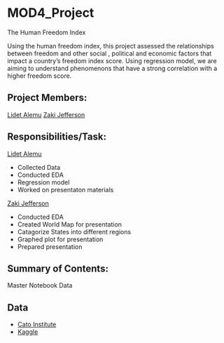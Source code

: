 # MOD4_Project
The Human Freedom Index 

 Using the human freedom index, this project assessed the relationships between freedom and other social , political and economic factors that impact a country’s freedom index score. Using regression model, we are aiming to understand phenomenons that have a strong correlation with a higher freedom score. 





## Project Members:
[Lidet Alemu](https://github.com/Lidetsal)
[Zaki Jefferson](https://github.com/jeffersonzaki)

## Responsibilities/Task:
[Lidet Alemu](https://github.com/Lidetsal)

- Collected Data 
- Conducted EDA
- Regression model 
- Worked on presentaton materials 

[Zaki Jefferson](https://github.com/jeffersonzaki)
- Conducted EDA
- Created World Map for presentation 
- Catagorize States into different regions
- Graphed plot for presentation
- Prepared presentation


## Summary of Contents:
Master Notebook
Data

## Data
- [Cato Institute](https://www.cato.org/human-freedom-index-new)
- [Kaggle](https://www.kaggle.com/gsutters/the-human-freedom-index#hfi_cc_2019.csv)
